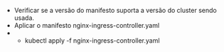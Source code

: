  - Verificar se a versão do manifesto suporta a versão do cluster sendo usada.
 - Aplicar o manifesto nginx-ingress-controller.yaml
 - - kubectl apply -f nginx-ingress-controller.yaml